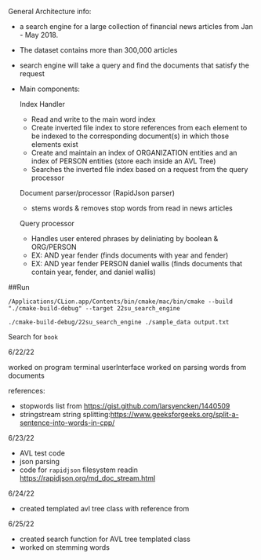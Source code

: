 General Architecture info: 
- a search engine for a large collection of financial news articles from Jan - May 2018.  
- The dataset contains more than 300,000 articles
- search engine will take a query and find the documents that satisfy the request
- Main components:
 
  Index Handler 
    * Read and write to the main word index 
    * Create inverted file index to store references from each element to be indexed to the 
      corresponding document(s) in which those elements exist
    * Create and maintain an index of ORGANIZATION entities and an index of PERSON entities (store each inside an AVL Tree) 
    * Searches the inverted file index based on a request from the query processor
  
  Document parser/processor (RapidJson parser)
    * stems words & removes stop words from read in news articles 
  
  Query processor
    * Handles user entered phrases by deliniating by boolean & ORG/PERSON
    * EX: AND year fender (finds documents with year and fender) 
    * EX: AND year fender PERSON daniel wallis (finds documents that contain year, fender, and daniel wallis) 
 

##Run

`/Applications/CLion.app/Contents/bin/cmake/mac/bin/cmake --build "./cmake-build-debug" --target 22su_search_engine`

`./cmake-build-debug/22su_search_engine ./sample_data output.txt`

Search for `book`
 
6/22/22 

worked on program terminal userInterface 
worked on parsing words from documents

references:
* stopwords list from https://gist.github.com/larsyencken/1440509
* stringstream string splitting:https://www.geeksforgeeks.org/split-a-sentence-into-words-in-cpp/


6/23/22
* AVL test code
* json parsing
* code for `rapidjson` filesystem readin https://rapidjson.org/md_doc_stream.html

6/24/22
* created templated avl tree class with reference from 

6/25/22
* created search function for AVL tree templated class 
* worked on stemming words
